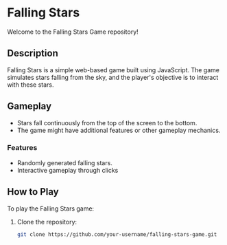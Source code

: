 # Falling Stars 

Welcome to the Falling Stars Game repository!

## Description

Falling Stars is a simple web-based game built using JavaScript. The game simulates stars falling from the sky, and the player's objective is to interact with these stars.

## Gameplay

- Stars fall continuously from the top of the screen to the bottom.
- The game might have additional features or  other gameplay mechanics.

### Features

- Randomly generated falling stars.
- Interactive gameplay through clicks 


## How to Play

To play the Falling Stars game:

1. Clone the repository:

   ```bash
   git clone https://github.com/your-username/falling-stars-game.git
